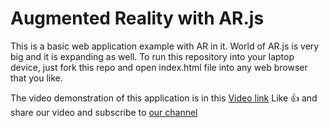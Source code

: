# Augmented Reality with AR.js

This is a basic web application example with AR in it. World of AR.js is very big and it is expanding as well.
To run this repository into your laptop device, just fork this repo and open index.html file into any web browser that you like.

The video demonstration of this application is in this [Video link](https://youtu.be/G_kwX0vyIVQ)
Like :thumbsup: and share our video and subscribe to [our channel](https://www.youtube.com/channel/UCp74_5KdbR8-On2dIg34gCQ)
